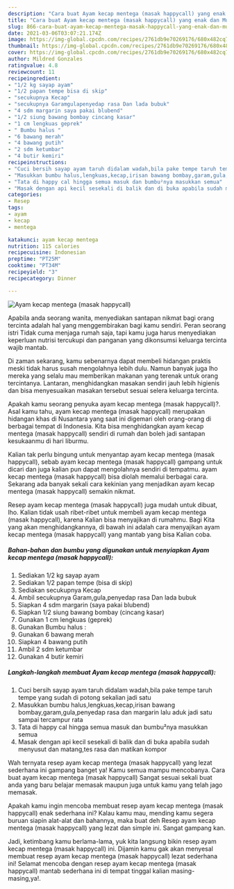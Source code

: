 ```yaml
---
description: "Cara buat Ayam kecap mentega (masak happycall) yang enak dan Mudah Dibuat"
title: "Cara buat Ayam kecap mentega (masak happycall) yang enak dan Mudah Dibuat"
slug: 866-cara-buat-ayam-kecap-mentega-masak-happycall-yang-enak-dan-mudah-dibuat
date: 2021-03-06T03:07:21.174Z
image: https://img-global.cpcdn.com/recipes/2761db9e70269176/680x482cq70/ayam-kecap-mentega-masak-happycall-foto-resep-utama.jpg
thumbnail: https://img-global.cpcdn.com/recipes/2761db9e70269176/680x482cq70/ayam-kecap-mentega-masak-happycall-foto-resep-utama.jpg
cover: https://img-global.cpcdn.com/recipes/2761db9e70269176/680x482cq70/ayam-kecap-mentega-masak-happycall-foto-resep-utama.jpg
author: Mildred Gonzales
ratingvalue: 4.8
reviewcount: 11
recipeingredient:
- "1/2 kg sayap ayam"
- "1/2 papan tempe bisa di skip"
- "secukupnya Kecap"
- "secukupnya Garamgulapenyedap rasa Dan lada bubuk"
- "4 sdm margarin saya pakai blubend"
- "1/2 siung bawang bombay cincang kasar"
- "1 cm lengkuas geprek"
- " Bumbu halus "
- "6 bawang merah"
- "4 bawang putih"
- "2 sdm ketumbar"
- "4 butir kemiri"
recipeinstructions:
- "Cuci bersih sayap ayam taruh didalam wadah,bila pake tempe taruh tempe yang sudah di potong sekalian jadi satu"
- "Masukkan bumbu halus,lengkuas,kecap,irisan bawang bombay,garam,gula,penyedap rasa dan margarin lalu aduk jadi satu sampai tercampur rata"
- "Tata di happy cal hingga semua masuk dan bumbu²nya masukkan semua"
- "Masak dengan api kecil sesekali di balik dan di buka apabila sudah menyusut dan matang,tes rasa dan matikan kompor"
categories:
- Resep
tags:
- ayam
- kecap
- mentega

katakunci: ayam kecap mentega 
nutrition: 115 calories
recipecuisine: Indonesian
preptime: "PT25M"
cooktime: "PT34M"
recipeyield: "3"
recipecategory: Dinner

---
```



![Ayam kecap mentega (masak happycall)](https://img-global.cpcdn.com/recipes/2761db9e70269176/680x482cq70/ayam-kecap-mentega-masak-happycall-foto-resep-utama.jpg)

Apabila anda seorang wanita, menyediakan santapan nikmat bagi orang tercinta adalah hal yang menggembirakan bagi kamu sendiri. Peran seorang istri Tidak cuma menjaga rumah saja, tapi kamu juga harus menyediakan keperluan nutrisi tercukupi dan panganan yang dikonsumsi keluarga tercinta wajib mantab.

Di zaman  sekarang, kamu sebenarnya dapat membeli hidangan praktis meski tidak harus susah mengolahnya lebih dulu. Namun banyak juga lho mereka yang selalu mau memberikan makanan yang terenak untuk orang tercintanya. Lantaran, menghidangkan masakan sendiri jauh lebih higienis dan bisa menyesuaikan masakan tersebut sesuai selera keluarga tercinta. 



Apakah kamu seorang penyuka ayam kecap mentega (masak happycall)?. Asal kamu tahu, ayam kecap mentega (masak happycall) merupakan hidangan khas di Nusantara yang saat ini digemari oleh orang-orang di berbagai tempat di Indonesia. Kita bisa menghidangkan ayam kecap mentega (masak happycall) sendiri di rumah dan boleh jadi santapan kesukaanmu di hari liburmu.

Kalian tak perlu bingung untuk menyantap ayam kecap mentega (masak happycall), sebab ayam kecap mentega (masak happycall) gampang untuk dicari dan juga kalian pun dapat mengolahnya sendiri di tempatmu. ayam kecap mentega (masak happycall) bisa diolah memalui berbagai cara. Sekarang ada banyak sekali cara kekinian yang menjadikan ayam kecap mentega (masak happycall) semakin nikmat.

Resep ayam kecap mentega (masak happycall) juga mudah untuk dibuat, lho. Kalian tidak usah ribet-ribet untuk membeli ayam kecap mentega (masak happycall), karena Kalian bisa menyajikan di rumahmu. Bagi Kita yang akan menghidangkannya, di bawah ini adalah cara menyajikan ayam kecap mentega (masak happycall) yang mantab yang bisa Kalian coba.

<!--inarticleads1-->

##### Bahan-bahan dan bumbu yang digunakan untuk menyiapkan Ayam kecap mentega (masak happycall):

1. Sediakan 1/2 kg sayap ayam
1. Sediakan 1/2 papan tempe (bisa di skip)
1. Sediakan secukupnya Kecap
1. Ambil secukupnya Garam,gula,penyedap rasa Dan lada bubuk
1. Siapkan 4 sdm margarin (saya pakai blubend)
1. Siapkan 1/2 siung bawang bombay (cincang kasar)
1. Gunakan 1 cm lengkuas (geprek)
1. Gunakan  Bumbu halus :
1. Gunakan 6 bawang merah
1. Siapkan 4 bawang putih
1. Ambil 2 sdm ketumbar
1. Gunakan 4 butir kemiri




<!--inarticleads2-->

##### Langkah-langkah membuat Ayam kecap mentega (masak happycall):

1. Cuci bersih sayap ayam taruh didalam wadah,bila pake tempe taruh tempe yang sudah di potong sekalian jadi satu
1. Masukkan bumbu halus,lengkuas,kecap,irisan bawang bombay,garam,gula,penyedap rasa dan margarin lalu aduk jadi satu sampai tercampur rata
1. Tata di happy cal hingga semua masuk dan bumbu²nya masukkan semua
1. Masak dengan api kecil sesekali di balik dan di buka apabila sudah menyusut dan matang,tes rasa dan matikan kompor




Wah ternyata resep ayam kecap mentega (masak happycall) yang lezat sederhana ini gampang banget ya! Kamu semua mampu mencobanya. Cara buat ayam kecap mentega (masak happycall) Sangat sesuai sekali buat anda yang baru belajar memasak maupun juga untuk kamu yang telah jago memasak.

Apakah kamu ingin mencoba membuat resep ayam kecap mentega (masak happycall) enak sederhana ini? Kalau kamu mau, mending kamu segera buruan siapin alat-alat dan bahannya, maka buat deh Resep ayam kecap mentega (masak happycall) yang lezat dan simple ini. Sangat gampang kan. 

Jadi, ketimbang kamu berlama-lama, yuk kita langsung bikin resep ayam kecap mentega (masak happycall) ini. Dijamin kamu gak akan menyesal membuat resep ayam kecap mentega (masak happycall) lezat sederhana ini! Selamat mencoba dengan resep ayam kecap mentega (masak happycall) mantab sederhana ini di tempat tinggal kalian masing-masing,ya!.

